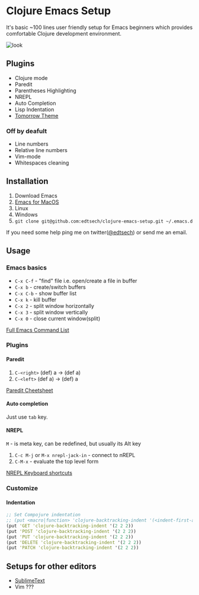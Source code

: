 # Clojure Emacs Setup

It's basic ~100 lines user friendly setup for Emacs beginners which provides comfortable Clojure development environment.

![look](http://dl.dropboxusercontent.com/u/2428018/Screenshots/16.png)

## Plugins

* Clojure mode
* Paredit
* Parentheses Highlighting
* NREPL
* Auto Completion
* Lisp Indentation
* [Tomorrow Theme](https://github.com/chriskempson/tomorrow-theme)

### Off by deafult

* Line numbers
* Relative line numbers
* Vim-mode
* Whitespaces cleaning

## Installation

1. Download Emacs
  1. [Emacs for MacOS](http://emacsformacosx.com/)
  2. Linux
  3. Windows
2. `git clone git@github.com:edtsech/clojure-emacs-setup.git ~/.emacs.d`

If you need some help ping me on twitter([@edtsech](https://twitter.com/edtsech)) or send me an email.

## Usage

### Emacs basics

* `C-x C-f` - "find" file i.e. open/create a file in buffer
* `C-x b`   - create/switch buffers
* `C-x C-b` - show buffer list
* `C-x k`   - kill buffer
* `C-x 2`   - split window horizontally
* `C-x 3`   - split window vertically
* `C-x 0`   - close current window(split)

[Full Emacs Command List](http://cse.unl.edu/~choueiry/S08-476-876/Documents/emacs_ref.html)

### Plugins

#### Paredit

1. `C-<right>` (def) a -> (def a)
2. `C-<left>`  (def a) -> (def) a

[Paredit Cheetsheet](http://www.emacswiki.org/emacs/PareditCheatsheet)

#### Auto completion

Just use `tab` key.

#### NREPL

`M` - is meta key, can be redefined, but usually its Alt key 

1. `C-c M-j` or `M-x nrepl-jack-in` - connect to nREPL
2. `C-M-x` - evaluate the top level form

[NREPL Keyboard shortcuts](https://github.com/kingtim/nrepl.el#keyboard-shortcuts)

### Customize

#### Indentation

``` clj
;; Set Compojure indentation
;; (put <macro|function> 'clojure-backtracking-indent '(<indent-first-arg> <indent-second-arg> ...)
(put 'GET 'clojure-backtracking-indent '(2 2 2))
(put 'POST 'clojure-backtracking-indent '(2 2 2))
(put 'PUT 'clojure-backtracking-indent '(2 2 2))
(put 'DELETE 'clojure-backtracking-indent '(2 2 2))
(put 'PATCH 'clojure-backtracking-indent '(2 2 2))
```

## Setups for other editors

* [SublimeText](http://www.youtube.com/watch?v=wBl0rYXQdGg)
* Vim ???
